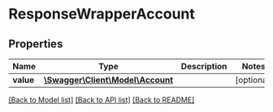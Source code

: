 # ResponseWrapperAccount

## Properties
Name | Type | Description | Notes
------------ | ------------- | ------------- | -------------
**value** | [**\Swagger\Client\Model\Account**](Account.md) |  | [optional] 

[[Back to Model list]](../../README.md#documentation-for-models) [[Back to API list]](../../README.md#documentation-for-api-endpoints) [[Back to README]](../../README.md)

